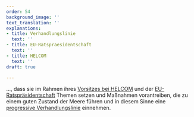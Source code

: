```yaml
---
order: 54
background_image: ''
text_translation: ''
explanations:
- title: Verhandlungslinie
  text: ''
- title: EU-Ratspraesidentschaft
  text: ''
- title: HELCOM
  text: ''
draft: true

---
```

…, dass sie im Rahmen ihres [Vorsitzes bei HELCOM](# "HELCOM") und der [EU-Ratspräsident­schaft](# "EU-Ratspraesidentschaft") Themen setzen und Maßnahmen vorantreiben, die zu einem guten Zustand der Meere führen und in diesem Sinne eine [progressive Verhandlungslinie](# "Verhandlungslinie") einnehmen.